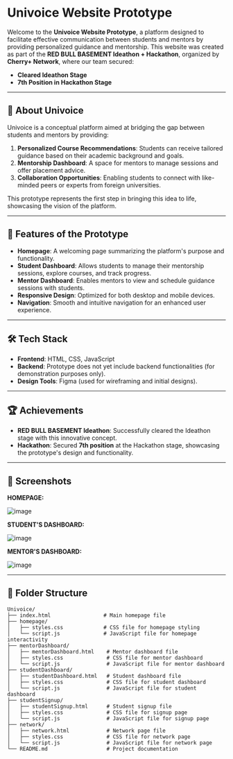 # Univoice Website Prototype

Welcome to the **Univoice Website Prototype**, a platform designed to facilitate effective communication between students and mentors by providing personalized guidance and mentorship. This website was created as part of the **RED BULL BASEMENT Ideathon + Hackathon**, organized by **Cherry+ Network**, where our team secured:
- **Cleared Ideathon Stage**
- **7th Position in Hackathon Stage**

---

## 🚀 **About Univoice**
Univoice is a conceptual platform aimed at bridging the gap between students and mentors by providing:
1. **Personalized Course Recommendations**: Students can receive tailored guidance based on their academic background and goals.
2. **Mentorship Dashboard**: A space for mentors to manage sessions and offer placement advice.
3. **Collaboration Opportunities**: Enabling students to connect with like-minded peers or experts from foreign universities.

This prototype represents the first step in bringing this idea to life, showcasing the vision of the platform.

---

## 🔧 **Features of the Prototype**
- **Homepage**: A welcoming page summarizing the platform's purpose and functionality.
- **Student Dashboard**: Allows students to manage their mentorship sessions, explore courses, and track progress.
- **Mentor Dashboard**: Enables mentors to view and schedule guidance sessions with students.
- **Responsive Design**: Optimized for both desktop and mobile devices.
- **Navigation**: Smooth and intuitive navigation for an enhanced user experience.

---

## 🛠️ **Tech Stack**
- **Frontend**: HTML, CSS, JavaScript
- **Backend**: Prototype does not yet include backend functionalities (for demonstration purposes only).
- **Design Tools**: Figma (used for wireframing and initial designs).

---

## 🏆 **Achievements**
- **RED BULL BASEMENT Ideathon**: Successfully cleared the Ideathon stage with this innovative concept.
- **Hackathon**: Secured **7th position** at the Hackathon stage, showcasing the prototype's design and functionality.

---

## 📸 **Screenshots**
**HOMEPAGE:**

![image](https://github.com/user-attachments/assets/3a36f1c4-9b87-4a6c-bf93-f33317793ca1)

**STUDENT'S DASHBOARD:**

![image](https://github.com/user-attachments/assets/502ed9d4-6924-4615-b163-94c5791fa3d0)

**MENTOR'S DASHBOARD:**

![image](https://github.com/user-attachments/assets/52b2afc6-519a-4ad3-bd40-d5dbe8905213)

---

## 📂 **Folder Structure**
```
Univoice/
├── index.html                 # Main homepage file
├── homepage/
│   ├── styles.css             # CSS file for homepage styling
│   └── script.js              # JavaScript file for homepage interactivity
├── mentorDashboard/
│   ├── mentorDashboard.html    # Mentor dashboard file
│   ├── styles.css              # CSS file for mentor dashboard
│   └── script.js               # JavaScript file for mentor dashboard
├── studentDashboard/
│   ├── studentDashboard.html   # Student dashboard file
│   ├── styles.css              # CSS file for student dashboard
│   └── script.js               # JavaScript file for student dashboard
├── studentSignup/
│   ├── studentSignup.html      # Student signup file
│   ├── styles.css              # CSS file for signup page
│   └── script.js               # JavaScript file for signup page
├── network/
│   ├── network.html            # Network page file
│   ├── styles.css              # CSS file for network page
│   └── script.js               # JavaScript file for network page
└── README.md                   # Project documentation
